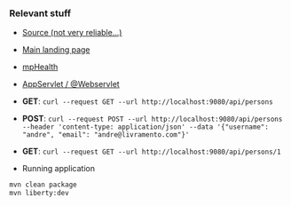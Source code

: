 ### Relevant stuff
- [Source (not very reliable...)](https://www.baeldung.com/java-open-liberty)
- [Main landing page](http://localhost:9080)
- [mpHealth](http://localhost:9080/health)
- [AppServlet / @Webservlet](http://localhost:9080/app)
- **GET**:
```curl --request GET --url http://localhost:9080/api/persons```
- **POST**:
```curl --request POST --url http://localhost:9080/api/persons --header 'content-type: application/json' --data '{"username": "andre", "email": "andre@livramento.com"}'```
- **GET**:
    ```curl --request GET --url http://localhost:9080/api/persons/1```
    
- Running application

```bash
mvn clean package
mvn liberty:dev
```
